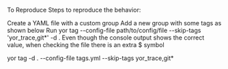To Reproduce
Steps to reproduce the behavior:

Create a YAML file with a custom group
Add a new group with some tags as shown below
Run yor tag --config-file path/to/config/file --skip-tags 'yor_trace,git*' -d .
Even though the console output shows the correct value, when checking the file there is an extra $ symbol

yor tag -d . --config-file tags.yml --skip-tags yor_trace,git* 